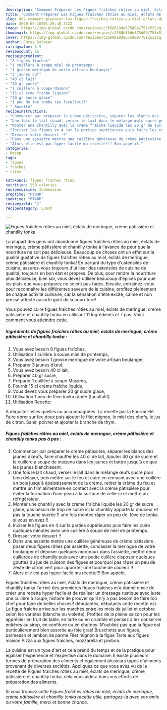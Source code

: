 ```yaml
---
description: "Comment Préparer Les Figues fraîches rôties au miel, éclats de meringue, crème pâtissière et chantilly tonka"
title: "Comment Préparer Les Figues fraîches rôties au miel, éclats de meringue, crème pâtissière et chantilly tonka"
slug: 982-comment-preparer-les-figues-fraiches-roties-au-miel-eclats-de-meringue-creme-patissiere-et-chantilly-tonka
date: 2020-09-10T01:26:40.742Z
image: https://img-global.cpcdn.com/recipes/c2560b18de575d09/751x532cq70/figues-fraiches-roties-au-miel-eclats-de-meringue-creme-patissiere-et-chantilly-tonka-photo-principale-de-la-recette.jpg
thumbnail: https://img-global.cpcdn.com/recipes/c2560b18de575d09/751x532cq70/figues-fraiches-roties-au-miel-eclats-de-meringue-creme-patissiere-et-chantilly-tonka-photo-principale-de-la-recette.jpg
cover: https://img-global.cpcdn.com/recipes/c2560b18de575d09/751x532cq70/figues-fraiches-roties-au-miel-eclats-de-meringue-creme-patissiere-et-chantilly-tonka-photo-principale-de-la-recette.jpg
author: Corey Salazar
ratingvalue: 3.9
reviewcount: 15
recipeingredient:
- "8 figues fraches"
- "1 cuillère à soupe miel de printemps"
- "1 grosse meringue de votre artisan boulanger"
- "3 jaunes duf"
- "40 cl lait"
- "40 gr sucre"
- "1 cuillère à soupe Mazena"
- "15 cl crme frache liquide"
- "20 gr sucre glace"
- "1 peu de fve tonka rpe facultatif"
- " Recette"
recipeinstructions:
- "Commencer par préparer le crème pâtissière, séparer les blancs des jaunes d’œufs, faire chauffer les 40 cl de lait, Ajouter 40 gr de sucre et la cuillère a soupe de maïzena dans les jaunes et battre jusqu’à ce que les jaunes blanchissent."
- "Une fois le lait chaud, verser le lait dans le mélange œufs sucre pour bien délayer, puis mettre sur le feu et cuire en remuant avec une cuillère en bois jusqu’à épaississement de la crème, retirer la crème du feu et mettre un film alimentaire en contact avec la crème pâtissière pour éviter la formation d’une peau à la surface de celle-ci et mettre au réfrigérateur."
- "Monter une chantilly avec la crème fraîche liquide les 20 gr de sucre glace, pas besoin de trop de sucre ici la chantilly apporte la douceur et pas la touche sucrée !! une fois montée râper un peu de  fève de tonka si vous en avez !!"
- "Inciser les figues en 4 sur la parties supérieures puis faire les cuire quelques minutes avec une cuillère à soupe de miel de printemps."
- "Dresser votre dessert !!"
- "Dans une assiette mettre une cuillère généreuse de crème pâtissière, poser deux figues rôties par assiette, concasser la meringue de votre boulanger et déposer quelques morceaux dans l’assiette, mettre deux cuillerées de chantilly puis avec une petite cuillère disposer quelques gouttes du jus de cuisson des figues et pourquoi pas râper un peu de zeste de citron vert pour apporter une touche de couleur !!"
- "Alors elle est pas hyper facile ma recette!!! Bon appétit."
categories:
- Resep
tags:
- figues
- fraches
- rties

katakunci: figues fraches rties 
nutrition: 250 calories
recipecuisine: Indonesian
preptime: "PT34M"
cooktime: "PT40M"
recipeyield: "1"
recipecategory: Lunch

---
```



![Figues fraîches rôties au miel, éclats de meringue, crème pâtissière et chantilly tonka](https://img-global.cpcdn.com/recipes/c2560b18de575d09/751x532cq70/figues-fraiches-roties-au-miel-eclats-de-meringue-creme-patissiere-et-chantilly-tonka-photo-principale-de-la-recette.jpg)

La plupart des gens ont abandonné figues fraîches rôties au miel, éclats de meringue, crème pâtissière et chantilly tonka à l'avance de peur que la nourriture ne soit pas délicieuse. Beaucoup de choses ont un effet sur la qualité gustative de figues fraîches rôties au miel, éclats de meringue, crème pâtissière et chantilly tonka! En partant du type d'ustensiles de cuisine, assurez-vous toujours d'utiliser des ustensiles de cuisine de qualité, toujours en bon état et propres. De plus, pour rendre la nourriture plus délicieuse, bien sûr, vous devez utiliser beaucoup d'épices pour que les plats que vous préparez ne soient pas fades. Ensuite, entraînez-vous pour reconnaître les différentes saveurs de la cuisine, profitez pleinement de chaque activité culinaire, car la sensation d'être excité, calme et non pressé affecte aussi le goût de la nourriture!

<!--inarticleads1-->

Vous pouvez cuire figues fraîches rôties au miel, éclats de meringue, crème pâtissière et chantilly tonka en utilisant 11 Ingrédients et 7 pas. Voici comment vous atteindre cette.

##### Ingrédients de figues fraîches rôties au miel, éclats de meringue, crème pâtissière et chantilly tonka :

1. Vous avez besoin 8 figues fraîches,
1. Utilisation 1 cuillère à soupe miel de printemps,
1. Vous avez besoin 1 grosse meringue de votre artisan boulanger,
1. Préparer 3 jaunes d’œuf,
1. Vous avez besoin 40 cl lait,
1. Préparer 40 gr sucre,
1. Préparer 1 cuillère à soupe Maïzena,
1. Fournir 15 cl crème fraîche liquide,
1. Vous devez vous préparer 20 gr sucre glace,
1. Utilisation 1 peu de fève tonka râpée (facultatif)
1. Utilisation  Recette:


A déguster telles quelles ou accompagnées. La recette par la Fourmi Elé. Faire dorer sur feu doux puis ajouter le filet mignon, le miel des chefs, le jus de citron. Saler, poivrer et ajouter la branche de thym. 

<!--inarticleads2-->

##### Figues fraîches rôties au miel, éclats de meringue, crème pâtissière et chantilly tonka pas à pas :

1. Commencer par préparer le crème pâtissière, séparer les blancs des jaunes d’œufs, faire chauffer les 40 cl de lait, Ajouter 40 gr de sucre et la cuillère a soupe de maïzena dans les jaunes et battre jusqu’à ce que les jaunes blanchissent.
1. Une fois le lait chaud, verser le lait dans le mélange œufs sucre pour bien délayer, puis mettre sur le feu et cuire en remuant avec une cuillère en bois jusqu’à épaississement de la crème, retirer la crème du feu et mettre un film alimentaire en contact avec la crème pâtissière pour éviter la formation d’une peau à la surface de celle-ci et mettre au réfrigérateur.
1. Monter une chantilly avec la crème fraîche liquide les 20 gr de sucre glace, pas besoin de trop de sucre ici la chantilly apporte la douceur et pas la touche sucrée !! une fois montée râper un peu de  fève de tonka si vous en avez !!
1. Inciser les figues en 4 sur la parties supérieures puis faire les cuire quelques minutes avec une cuillère à soupe de miel de printemps.
1. Dresser votre dessert !!
1. Dans une assiette mettre une cuillère généreuse de crème pâtissière, poser deux figues rôties par assiette, concasser la meringue de votre boulanger et déposer quelques morceaux dans l’assiette, mettre deux cuillerées de chantilly puis avec une petite cuillère disposer quelques gouttes du jus de cuisson des figues et pourquoi pas râper un peu de zeste de citron vert pour apporter une touche de couleur !!
1. Alors elle est pas hyper facile ma recette!!! Bon appétit.


Figues fraîches rôties au miel, éclats de meringue, crème pâtissière et chantilly tonka l&#39;arrivé des premières figues fraîches m&#39;a donné envie de créer une recette hyper facile et de réaliser un dressage rustique avec juste une cuillère à soupe, histoire de prouver qu&#39;il n&#39;y a pas besoin de faire top chef pour faire de belles choses!! débutantes, débutants cette recette est. La figue fraîche arrive sur les marchés entre les mois de juillet et octobre selon les variétés (blanche ou violette). Profitez de la pleine saison pour les apprécier en fruit de table, en tarte ou en crumble et pensez à les conserver entières au sirop, en confiture ou en chutney. N&#39;oubliez pas que la figue est particulièrement bien assortie au foie gras! Bruschetta aux figues, parmesan et jambon de parme Filet mignon à la figue Tarte aux figues maison Pizza aux figues fraîches, mozzarella et jambon. 

<!--inarticleads1-->

<p>
La cuisine est un type d'art et cela prend du temps et de la pratique pour égaliser l'expérience et l'expertise dans le domaine. Il existe plusieurs formes de préparation des aliments et également plusieurs types d'aliments provenant de diverses sociétés. Appliquez ce que vous avez vu de la recette de Figues fraîches rôties au miel, éclats de meringue, crème pâtissière et chantilly tonka, cela vous aidera dans vos efforts de préparation des aliments.
</p>

<p>
<i>Si vous trouvez cette Figues fraîches rôties au miel, éclats de meringue, crème pâtissière et chantilly tonka recette utile, partagez-la avec vos amis ou votre famille, merci et bonne chance.</i>
</p>
